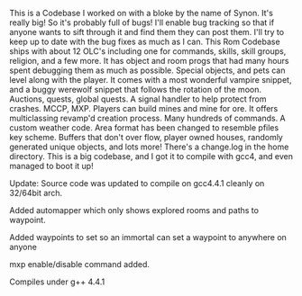 This is a Codebase I worked on with a bloke by the name of Synon. It's really big! So it's probably full of bugs! I'll enable bug tracking so that if anyone wants to sift through it and find them they can post them. I'll try to keep up to date with the bug fixes as much as I can. This Rom Codebase ships with about 12 OLC's including one for commands, skills, skill groups, religion, and a few more. It has object and room progs that had many hours spent debugging them as much as possible. Special objects, and pets can level along with the player. It comes with a most wonderful vampire snippet, and a buggy werewolf snippet that follows the rotation of the moon. Auctions, quests, global quests. A signal handler to help protect from crashes. MCCP, MXP. Players can build mines and mine for ore. It offers multiclassing revamp'd creation process. Many hundreds of commands. A custom weather code. Area format has been changed to resemble pfiles key scheme. Buffers that don't over flow, player owned houses, randomly generated unique objects, and lots more! There's a change.log in the home directory. This is a big codebase, and I got it to compile with gcc4, and even managed to boot it up!

Update:
Source code was updated to compile on gcc4.4.1 cleanly on 32/64bit arch.

Added automapper which only shows explored rooms and paths to waypoint.

Added waypoints to set so an immortal can set a waypoint to anywhere on anyone

mxp enable/disable command added.

Compiles under g++ 4.4.1
